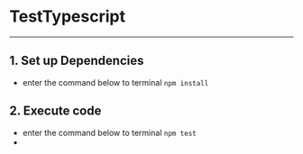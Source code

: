 # TestTypescript

---

## 1. Set up Dependencies
- enter the command below to terminal
`npm install `

## 2. Execute code
- enter the command below to terminal 
  <code>npm test</code>
- 